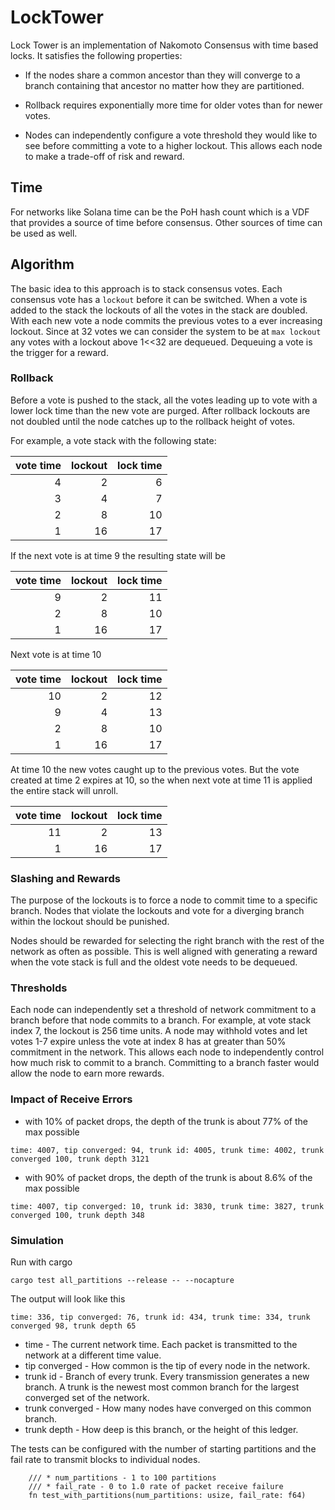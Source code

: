 # LockTower

Lock Tower is an implementation of Nakomoto Consensus with time based locks. It satisfies the following properties:

* If the nodes share a common ancestor than they will converge to a branch containing that ancestor no matter how they are partitioned.

* Rollback requires exponentially more time for older votes than for newer votes.

* Nodes can independently configure a vote threshold they would like to see before committing a vote to a higher lockout.  This allows each node to make a trade-off of risk and reward.

## Time

For networks like Solana time can be the PoH hash count which is a VDF that provides a source of time before consensus. Other sources of time can be used as well.

## Algorithm

The basic idea to this approach is to stack consensus votes.  Each consensus vote has a `lockout` before it can be switched.  When a vote is added to the stack the lockouts of all the votes in the stack are doubled.  With each new vote a node commits the previous votes to a ever increasing lockout.  Since at 32 votes we can consider the system to be at `max lockout` any votes with a lockout above 1<<32 are dequeued.  Dequeuing a vote is the trigger for a reward.


### Rollback

Before a vote is pushed to the stack, all the votes leading up to vote with a lower lock time than the new vote are purged.  After rollback lockouts are not doubled until the node catches up to the rollback height of votes.

For example, a vote stack with the following state:

| vote time | lockout | lock time |
|----------:|--------:|----------:|
|         4 |      2  |         6 |
|         3 |      4  |         7 |
|         2 |      8  |        10 |
|         1 |      16 |        17 |

If the next vote is at time 9 the resulting state will be

| vote time | lockout | lock time |
|----------:|--------:|----------:|
|         9 |      2  |        11 |
|         2 |      8  |        10 |
|         1 |      16 |        17 |
                              
Next vote is at time 10

| vote time | lockout | lock time |
|----------:|--------:|----------:|
|        10 |       2 |        12 |
|         9 |       4 |        13 |
|         2 |       8 |        10 |
|         1 |      16 |        17 |
                               
At time 10 the new votes caught up to the previous votes.  But the vote created at time 2 expires at 10, so the when next vote at time 11 is applied the entire stack will unroll.

| vote time | lockout | lock time |
|----------:|--------:|----------:|
|        11 |       2 |        13 |
|         1 |      16 |        17 |

### Slashing and Rewards

The purpose of the lockouts is to force a node to commit time to a specific branch.  Nodes that violate the lockouts and vote for a diverging branch within the lockout should be punished.

Nodes should be rewarded for selecting the right branch with the rest of the network as often as possible.  This is well aligned with generating a reward when the vote stack is full and the oldest vote needs to be dequeued.
 
### Thresholds

Each node can independently set a threshold of network commitment to a branch before that node commits to a branch.  For example, at vote stack index 7, the lockout is 256 time units.  A node may withhold votes and let votes 1-7 expire unless the vote at index 8 has at greater than 50% commitment in the network.  This allows each node to independently control how much risk to commit to a branch.  Committing to a branch faster would allow the node to earn more rewards.

### Impact of Receive Errors

* with 10% of packet drops, the depth of the trunk is about 77% of the max possible
```
time: 4007, tip converged: 94, trunk id: 4005, trunk time: 4002, trunk converged 100, trunk depth 3121
```
* with 90% of packet drops, the depth of the trunk is about 8.6% of the max possible
```
time: 4007, tip converged: 10, trunk id: 3830, trunk time: 3827, trunk converged 100, trunk depth 348
```

### Simulation
Run with cargo

```
cargo test all_partitions --release -- --nocapture
```

The output will look like this
```
time: 336, tip converged: 76, trunk id: 434, trunk time: 334, trunk converged 98, trunk depth 65
```
* time - The current network time.  Each packet is transmitted to the network at a different time value.
* tip converged - How common is the tip of every node in the network.
* trunk id - Branch of every trunk.  Every transmission generates a new branch.  A trunk is the newest most common branch for the largest converged set of the network.
* trunk converged - How many nodes have converged on this common branch.
* trunk depth - How deep is this branch, or the height of this ledger.

The tests can be configured with the number of starting partitions and the fail rate to transmit blocks to individual nodes.
```
    /// * num_partitions - 1 to 100 partitions
    /// * fail_rate - 0 to 1.0 rate of packet receive failure
    fn test_with_partitions(num_partitions: usize, fail_rate: f64)
```
